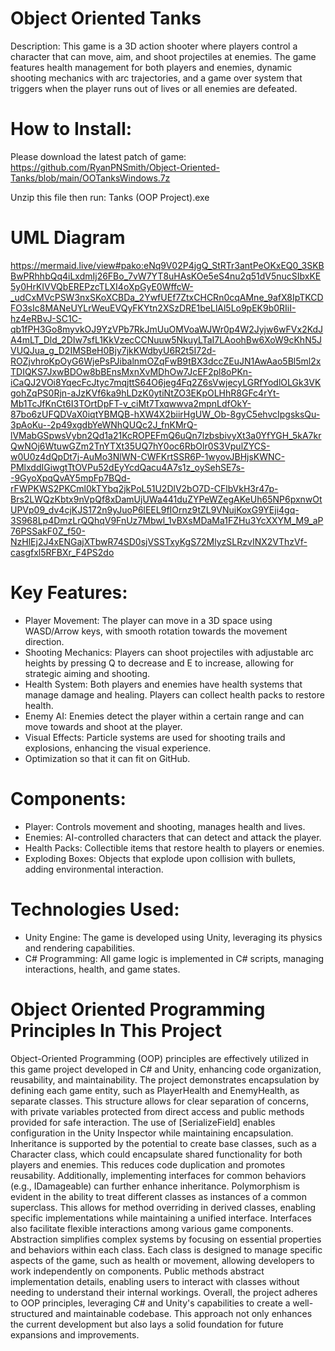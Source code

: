 # Object Oriented Tanks

Description:
This game is a 3D action shooter where players control a character that can move, aim, and shoot projectiles at enemies. The game features health management for both players and enemies, dynamic shooting mechanics with arc trajectories, and a game over system that triggers when the player runs out of lives or all enemies are defeated.

# How to Install:
Please download the latest patch of game: 
https://github.com/RyanPNSmith/Object-Oriented-Tanks/blob/main/OOTanksWindows.7z

Unzip this file 
then run: Tanks (OOP Project).exe

# UML Diagram 
https://mermaid.live/view#pako:eNq9V02P4jgQ_StRTr3antPeOKxEQ0_3SKBBwPRhhbQq4iLxdmIj26FBo_7vW7YT8uHAsKOe5eS4nu2q51dV5nucSIbxKE5y0HrKIVVQbEREPzcTLXI4oXpGyE0WffcW-_udCxMVcPSW3nxSKoXCBDa_2YwfUEf7ZtxCHCRn0cqAMne_9afX8IpTKCDFO3sIc8MANeUYLrWeuEVQyFKYtn2XSzDRE1beLlAl5Lo9pEK9b0RIiI-hz4eRBvJ-SC1C-qb1fPH3Go8myvkOJ9YzVPb7RkJmUuOMVoaWJWr0p4W2Jyjw6wFVx2KdJA4mLT_Dld_2DIw7sfL1KkVzecCCNuuw5NkuyLTaI7LAoohBw6XoW9cKhN5JVUQJua_g_D2IMSBeH0Bjy7jkKWdbyU6R2t5I72d-ROZjvhroKpOyG6WjePsPJibalnmOZqFwB9tBX3dccZEuJN1AwAao5Bl5ml2xTDIQKS7JxwBDOw8bBEnsMxnXvMDhOw7JcEF2pl8oPKn-iCaQJ2VOi8YqecFcJtyc7mqjttS64O6jeg4Fq2Z6sVwjecyLGRfYodlOLGk3VKgohZqPS0Rjn-aJzKVf6ka9hLDzK0ytiNtZO3EKpOLHhR8GFc4rYt-Mb1TcJfKnCt6I3TOrtDpFT-v_ciMt7Txqwwva2mpnLdfOkY-87bo6zUFQDVaX0iqtYBMQB-hXW4X2biirHgUW_Ob-8gyC5ehvcIpgsksQu-3pAoKu--2p49xgdbYeWNhQUQc2J_fnKMrQ-lVMabGSpwsVybn2Qd1a21KcROPEFmQ6uQn7lzbsbivyXt3a0YfYGH_5kA7krQwNOj6WtuwGZm2TnYTXt35UQ7hY0oc6RbOlr0S3VpulZYCS-w0U0z4dQpDt7j-AuMo3NlWN-CWFKrtSSR6P-1wyovJBHjsKWNC-PMlxddIGiwgtTtOVPu52dEyYcdQacu4A7s1z_oySehSE7s--9GyoXpqQvAY5mpFp7BQd-rFWPKWS2PKCml0kTYbq2jkPoL51U2DlV2bO7D-CFlbVkH3r47p-Brs2LWQzKbtx9nVpQf8xDamUjUWa441duZYPeWZegAKeUh65NP6pxnwOtUPVp09_dv4cjKJS172n9yJuoP6lEEL9fIOrnz9tZL9VNujKoxG9YEji4gq-3S968Lp4DmzLrQQhqV9FnUz7Mbwl_1vBXsMDaMa1FZHu3YcXXYM_M9_aP76PSSakF0Z_f50-NzHlEj2J4xENGajXTbwR74SD0sjVSSTxyKgS72MlyzSLRzvINX2VThzVf-casgfxl5RFBXr_F4PS2do

# Key Features:

 - Player Movement: The player can move in a 3D space using WASD/Arrow keys, with smooth rotation towards the movement direction.
 - Shooting Mechanics: Players can shoot projectiles with adjustable arc heights by pressing Q to decrease and E to increase, allowing for strategic aiming and shooting.
 - Health System: Both players and enemies have health systems that manage damage and healing. Players can collect health packs to restore health.
 - Enemy AI: Enemies detect the player within a certain range and can move towards and shoot at the player.
 - Visual Effects: Particle systems are used for shooting trails and explosions, enhancing the visual experience.
 - Optimization so that it can fit on GitHub.

# Components:
 - Player: Controls movement and shooting, manages health and lives.
 - Enemies: AI-controlled characters that can detect and attack the player.
 - Health Packs: Collectible items that restore health to players or enemies.
 - Exploding Boxes: Objects that explode upon collision with bullets, adding environmental interaction.

# Technologies Used:
 - Unity Engine: The game is developed using Unity, leveraging its physics and rendering capabilities.
 - C# Programming: All game logic is implemented in C# scripts, managing interactions, health, and game states.

# Object Oriented Programming Principles In This Project

Object-Oriented Programming (OOP) principles are effectively utilized in this game project developed in C# and Unity, enhancing code organization, reusability, and maintainability.
The project demonstrates encapsulation by defining each game entity, such as PlayerHealth and EnemyHealth, as separate classes. This structure allows for clear separation of concerns, with private variables protected from direct access and public methods provided for safe interaction. The use of [SerializeField] enables configuration in the Unity Inspector while maintaining encapsulation.
Inheritance is supported by the potential to create base classes, such as a Character class, which could encapsulate shared functionality for both players and enemies. This reduces code duplication and promotes reusability. Additionally, implementing interfaces for common behaviors (e.g., IDamageable) can further enhance inheritance.
Polymorphism is evident in the ability to treat different classes as instances of a common superclass. This allows for method overriding in derived classes, enabling specific implementations while maintaining a unified interface. Interfaces also facilitate flexible interactions among various game components. Abstraction simplifies complex systems by focusing on essential properties and behaviors within each class. Each class is designed to manage specific aspects of the game, such as health or movement, allowing developers to work independently on components. Public methods abstract implementation details, enabling users to interact with classes without needing to understand their internal workings. Overall, the project adheres to OOP principles, leveraging C# and Unity's capabilities to create a well-structured and maintainable codebase. This approach not only enhances the current development but also lays a solid foundation for future expansions and improvements.
